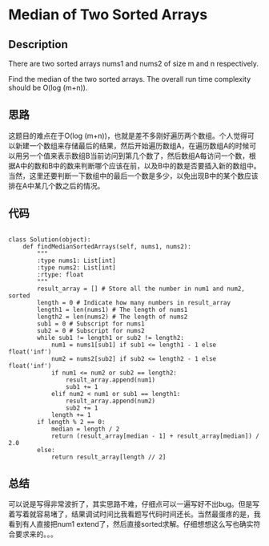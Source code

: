 # Median of Two Sorted Arrays

## Description

There are two sorted arrays nums1 and nums2 of size m and n respectively.

Find the median of the two sorted arrays. The overall run time complexity should be O(log (m+n)).

## 思路

这题目的难点在于O(log (m+n))，也就是差不多刚好遍历两个数组。个人觉得可以新建一个数组来存储最后的结果，然后开始遍历数组A，在遍历数组A的时候可以用另一个值来表示数组B当前访问到第几个数了，然后数组A每访问一个数，根据A中的数和B中的数来判断哪个应该在前，以及B中的数是否要插入新的数组中。当然，这里还要判断一下数组中的最后一个数是多少，以免出现B中的某个数应该排在A中某几个数之后的情况。

## 代码

```

class Solution(object):
    def findMedianSortedArrays(self, nums1, nums2):
        """
        :type nums1: List[int]
        :type nums2: List[int]
        :rtype: float
        """
        result_array = [] # Store all the number in num1 and num2, sorted
        length = 0 # Indicate how many numbers in result_array
        length1 = len(nums1) # The length of nums1
        length2 = len(nums2) # The length of nums2
        sub1 = 0 # Subscript for nums1
        sub2 = 0 # Subscript for nums2
        while sub1 != length1 or sub2 != length2:
            num1 = nums1[sub1] if sub1 <= length1 - 1 else float('inf')
            num2 = nums2[sub2] if sub2 <= length2 - 1 else float('inf')
            if num1 <= num2 or sub2 == length2:
                result_array.append(num1)
                sub1 += 1
            elif num2 < num1 or sub1 == length1:
                result_array.append(num2)
                sub2 += 1
            length += 1
        if length % 2 == 0:
            median = length / 2
            return (result_array[median - 1] + result_array[median]) / 2.0
        else:
            return result_array[length // 2]
```

## 总结

可以说是写得非常波折了，其实思路不难，仔细点可以一遍写好不出bug。但是写着写着就容易堵了，结果调试时间比我看题写代码时间还长。当然最蛋疼的是，我看到有人直接把num1 extend了，然后直接sorted求解。仔细想想这么写也确实符合要求来的。。。